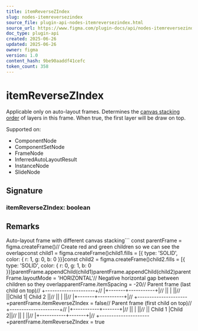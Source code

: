 ```yaml
---
title: itemReverseZIndex
slug: nodes-itemreversezindex
source_file: plugin-api-nodes-itemreversezindex.html
source_url: https://www.figma.com/plugin-docs/api/nodes-itemreversezindex/
doc_type: plugin-api
created: 2025-06-26
updated: 2025-06-26
owner: figma
version: 1.0
content_hash: 9be90aaddf41cefc
token_count: 358
---
```

# itemReverseZIndex

Applicable only on auto-layout frames. Determines the [canvas stacking order](https://help.figma.com/hc/en-us/articles/360040451373-Explore-auto-layout-properties#Canvas_stacking_order) of layers in this frame. When true, the first layer will be draw on top.

 Supported on:

- ComponentNode
- ComponentSetNode
- FrameNode
- InferredAutoLayoutResult
- InstanceNode
- SlideNode

## Signature

### itemReverseZIndex: boolean

## Remarks

Auto-layout frame with different canvas stacking```
const parentFrame = figma.createFrame()// Create red and green children so we can see the overlapconst child1 = figma.createFrame()child1.fills = [{ type: 'SOLID', color: { r: 1, g: 0, b: 0 }}]const child2 = figma.createFrame()child2.fills = [{ type: 'SOLID', color: { r: 0, g: 1, b: 0 }}]parentFrame.appendChild(child1)parentFrame.appendChild(child2)parentFrame.layoutMode = 'HORIZONTAL'// Negative horizontal gap between children so they overlapparentFrame.itemSpacing = -20// Parent frame (last child on top)// +---------------------+// |+-------+-----------+|// || | ||// ||Child 1| Child 2 ||// || | ||// |+-------+-----------+|// +---------------------+parentFrame.itemReverseZIndex = false// Parent frame (first child on top)// +---------------------+// |+-----------+-------+|// || | ||// || Child 1 |Child 2||// || | ||// |+-----------+-------+|// +---------------------+parentFrame.itemReverseZIndex = true
```